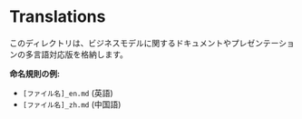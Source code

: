 # Translations

このディレクトリは、ビジネスモデルに関するドキュメントやプレゼンテーションの多言語対応版を格納します。

**命名規則の例:**
- `[ファイル名]_en.md` (英語)
- `[ファイル名]_zh.md` (中国語)
